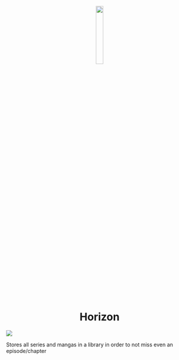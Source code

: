 <p align='center'>
  <img src='https://horizon.buongustai.ovh/src/Admin/assets/img/logo.png' width='20%'>
  <h1 align='center'>Horizon</h1>
</p>
<img src='http://i.imgur.com/6eEfqrq.png'>

Stores all series and mangas in a library in order to not miss even an episode/chapter

